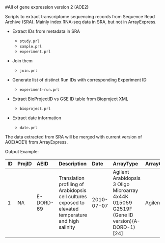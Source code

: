 #All of gene expression version 2 (AOE2)

Scripts to extract transcriptome sequencing records from Sequence Read Archive (SRA). Mainly index RNA-seq data in SRA, but not in ArrayExpress.

- Extract IDs from metadata in SRA
	- `study.prl`
	- `sample.prl`
	- `experiment.prl`
- Join them
	- `join.prl`

- Generate list of distinct Run IDs with corresponding Experiment ID
	- `experiment-run.prl`

- Extract BioProjectID vs GSE ID table from Bioproject XML
	- `bioproject.prl`

- Extract date information
	- `date.prl`

The data extracted from SRA will be merged with current version of AOE(AOE1) from ArrayExpress.

Output Example:

|  ID |ProjID|AEID| Description | Date | ArrayType | ArrayGroup | Technology | Instrument | NGSGroup | Organisms | Rep_organism  |
|:-----------|:-----------|:-----------|:-----------|:-----------|:-----------|:-----------|:-----------|:-----------|:-----------|:-----------|:-----------|
|1|NA|  E-DORD-69 | Translation profiling of Arabidopsis cell cultures exposed to elevated temperature and high salinity | 2010-07-07 | Agilent Arabidopsis 3 Oligo Microarray 4x44K 015059 G2519F (Gene ID version)(A-DORD-1)[24]  | Agilent | array assay | NA | NA | Arabidopsis thaliana[24]  | Arabidopsis thaliana  |

